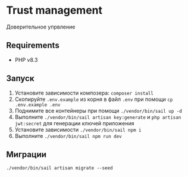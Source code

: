 # Trust management

Доверительное упрвление

## Requirements

-   PHP v8.3

## Запуск

1. Установите зависимости композера: `composer install`
2. Скопируйте `.env.example` из корня в файл `.env` при помощи `cp .env.example .env`
3. Поднимите все контейнеры при помощи `./vendor/bin/sail up -d`
4. Выполните `./vendor/bin/sail artisan key:generate` и `php artisan jwt:secret` для генерации ключей приложения
5. Установите зависимости `./vendor/bin/sail npm i`
6. Выполните `./vendor/bin/sail npm run dev`

## Миграции

`./vendor/bin/sail artisan migrate --seed`
